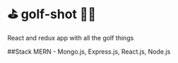 # ⛳️ golf-shot 🏌🏼
React and redux app with all the golf things

##Stack
MERN - Mongo.js, Express.js, React.js, Node.js
